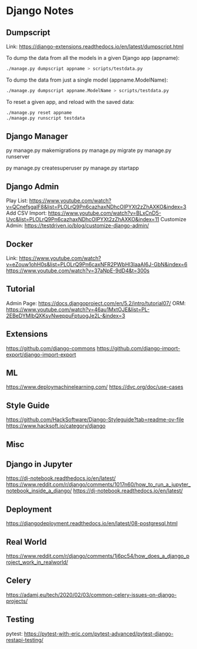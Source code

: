 # Django Notes

## Dumpscript

Link: <https://django-extensions.readthedocs.io/en/latest/dumpscript.html>

To dump the data from all the models in a given Django app (appname):

```bash
./manage.py dumpscript appname > scripts/testdata.py
```

To dump the data from just a single model (appname.ModelName):

```bash
./manage.py dumpscript appname.ModelName > scripts/testdata.py
```

To reset a given app, and reload with the saved data:

```bash
./manage.py reset appname
./manage.py runscript testdata
```

## Django Manager

py manage.py makemigrations
py manage.py migrate
py manage.py runserver

py manage.py createsuperuser
py manage.py startapp

## Django Admin

Play List: <https://www.youtube.com/watch?v=QCnefsgalF8&list=PLOLrQ9Pn6cazhaxNDhcOIPYXt2zZhAXKO&index=3>
Add CSV Import: <https://www.youtube.com/watch?v=BLxCnD5-Uvc&list=PLOLrQ9Pn6cazhaxNDhcOIPYXt2zZhAXKO&index=11>
Customize Admin: <https://testdriven.io/blog/customize-django-admin/>

## Docker

Link: <https://www.youtube.com/watch?v=eZouw1ohH0s&list=PLOLrQ9Pn6caxNFR2PWbHl3laaAI6J-GbN&index=6>
<https://www.youtube.com/watch?v=37aNpE-9dD4&t=300s>

## Tutorial

Admin Page: <https://docs.djangoproject.com/en/5.2/intro/tutorial07/>
ORM: <https://www.youtube.com/watch?v=46au1MxtOJE&list=PL-2EBeDYMIbQXKsyNweppuFptuogJe2L-&index=3>

## Extensions

<https://github.com/django-commons>
<https://github.com/django-import-export/django-import-export>

## ML

<https://www.deploymachinelearning.com/>
<https://dvc.org/doc/use-cases>

## Style Guide

<https://github.com/HackSoftware/Django-Styleguide?tab=readme-ov-file>
<https://www.hacksoft.io/category/django>

## Misc

## Django in Jupyter

<https://dj-notebook.readthedocs.io/en/latest/>
<https://www.reddit.com/r/django/comments/1017n60/how_to_run_a_jupyter_notebook_inside_a_django/>
<https://dj-notebook.readthedocs.io/en/latest/>

## Deployment

<https://djangodeployment.readthedocs.io/en/latest/08-postgresql.html>

## Real World

<https://www.reddit.com/r/django/comments/1j6pc54/how_does_a_django_project_work_in_realworld/>

## Celery

<https://adamj.eu/tech/2020/02/03/common-celery-issues-on-django-projects/>

## Testing

pytest: <https://pytest-with-eric.com/pytest-advanced/pytest-django-restapi-testing/>
